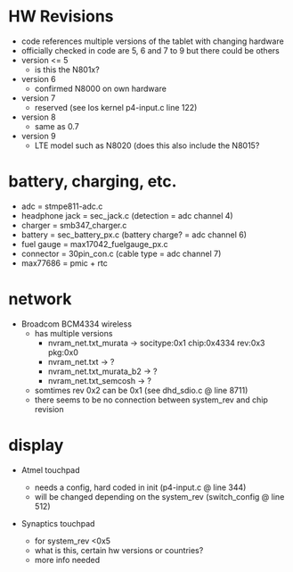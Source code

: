 # HW Revisions

* code references multiple versions of the tablet with changing hardware
* officially checked in code are 5, 6 and 7 to 9 but there could be others
* version <= 5
    * is this the N801x?
* version 6
    * confirmed N8000 on own hardware
* version 7
    * reserved (see los kernel p4-input.c line 122)
* version 8
    * same as 0.7
* version 9
    * LTE model such as N8020 (does this also include the N8015?



# battery, charging, etc.

* adc = stmpe811-adc.c
* headphone jack = sec_jack.c (detection = adc channel 4)
* charger = smb347_charger.c
* battery = sec_battery_px.c (battery charge? = adc channel 6)
* fuel gauge = max17042_fuelgauge_px.c
* connector = 30pin_con.c (cable type = adc channel 7)
* max77686 = pmic + rtc

# network

* Broadcom BCM4334 wireless
    * has multiple versions
        * nvram_net.txt_murata -> socitype:0x1 chip:0x4334 rev:0x3 pkg:0x0
        * nvram_net.txt -> ?
        * nvram_net.txt_murata_b2 -> ?
        * nvram_net.txt_semcosh -> ?
    * somtimes rev 0x2 can be 0x1 (see dhd_sdio.c @ line 8711)
    * there seems to be no connection between system_rev and chip revision

# display

* Atmel touchpad
    * needs a config, hard coded in init (p4-input.c @ line 344)
    * will be changed depending on the system_rev (switch_config @ line 512)

* Synaptics touchpad
    * for system_rev <0x5 
    * what is this, certain hw versions or countries?
    * more info needed